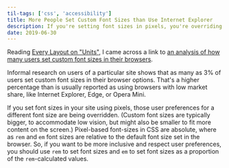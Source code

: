 ```yaml
---
til-tags: ['css', 'accessibility']
title: More People Set Custom Font Sizes than Use Internet Explorer
description: If you're setting font sizes in pixels, you're overriding that preference.
date: 2019-06-30
---
```


Reading [Every Layout on "Units"](https://every-layout.dev/rudiments/units/), I came across a link to [an analysis of how many users set custom font sizes in their browsers](https://medium.com/@vamptvo/pixels-vs-ems-users-do-change-font-size-5cfb20831773). 

Informal research on users of a particular site shows that as many as 3% of users set custom font sizes in their browser options. That's a higher percentage than is usually reported as using browsers with low market share, like Internet Explorer, Edge, or Opera Mini. 

If you set font sizes in your site using pixels, those user preferences for a different font size are being overridden. (Custom font sizes are typically bigger, to accommodate low vision, but might also be smaller to fit more content on the screen.) Pixel-based font-sizes in CSS are absolute, where as `rem` and `em` font sizes are relative to the default font size set in the browser. So, if you want to be more inclusive and respect user preferences, you should use `rem` to set font sizes and `em` to set font sizes as a proportion of the `rem`-calculated values. 